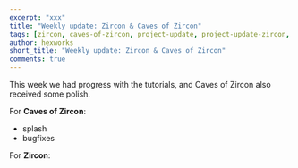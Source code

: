 ```yaml
---
excerpt: "xxx"
title: "Weekly update: Zircon & Caves of Zircon"
tags: [zircon, caves-of-zircon, project-update, project-update-zircon, project-update-coz]
author: hexworks
short_title: "Weekly update: Zircon & Caves of Zircon"
comments: true
---
```


This week we had progress with the tutorials, and Caves of Zircon also received some polish.

For **Caves of Zircon**:

- splash
- bugfixes


For **Zircon**:

